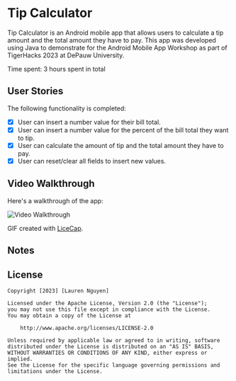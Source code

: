 # Tip Calculator
Tip Calculator is an Android mobile app that allows users to calculate a tip amount and the total amount they have to pay. This app was developed using Java to demonstrate for the Android Mobile App Workshop as part of TigerHacks 2023 at DePauw University.

Time spent: 3 hours spent in total

## User Stories

The following functionality is completed:

- [x] User can insert a number value for their bill total.
- [x] User can insert a number value for the percent of the bill total they want to tip.
- [x] User can calculate the amount of tip and the total amount they have to pay.
- [x] User can reset/clear all fields to insert new values.

## Video Walkthrough

Here's a walkthrough of the app:

<img src='https://imgur.com/gallery/4Jmy999' title='Video Walkthrough' width='' alt='Video Walkthrough' />

GIF created with [LiceCap](http://www.cockos.com/licecap/).

## Notes

## License

    Copyright [2023] [Lauren Nguyen]

    Licensed under the Apache License, Version 2.0 (the "License");
    you may not use this file except in compliance with the License.
    You may obtain a copy of the License at

        http://www.apache.org/licenses/LICENSE-2.0

    Unless required by applicable law or agreed to in writing, software
    distributed under the License is distributed on an "AS IS" BASIS,
    WITHOUT WARRANTIES OR CONDITIONS OF ANY KIND, either express or implied.
    See the License for the specific language governing permissions and
    limitations under the License.
